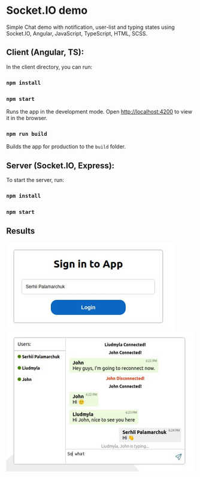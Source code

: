 # Socket.IO demo
Simple Chat demo with notification, user-list and typing states using Socket.IO, Angular, JavaScript, TypeScript, HTML, SCSS.

## Client (Angular, TS):
In the client directory, you can run:

### `npm install`
### `npm start`
Runs the app in the development mode.
Open [http://localhost:4200](http://localhost:4200) to view it in the browser.

### `npm run build`
Builds the app for production to the `build` folder.

## Server (Socket.IO, Express):
To start the server, run:
### `npm install`
### `npm start`

## Results
![photo_2023-02-19_20-03-48.jpg](client%2Fsrc%2Fassets%2Fphoto_2023-02-19_20-03-48.jpg)
<br/>
![photo_2023-02-19_20-09-43.jpg](client%2Fsrc%2Fassets%2Fphoto_2023-02-19_20-09-43.jpg)
